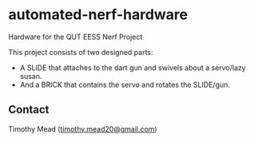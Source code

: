 # automated-nerf-hardware
Hardware for the QUT EESS Nerf Project

This project consists of two designed parts:  
- A SLIDE that attaches to the dart gun and swivels about a servo/lazy susan.  
- And a BRICK that contains the servo and rotates the SLIDE/gun.  

## Contact
Timothy Mead (timothy.mead20@gmail.com)  
